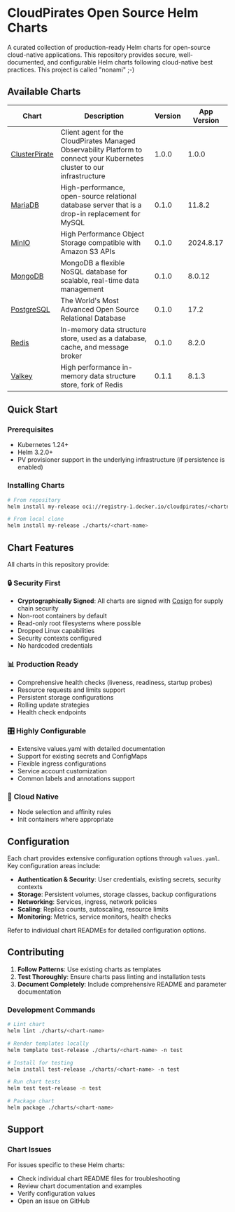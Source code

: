 # CloudPirates Open Source Helm Charts

A curated collection of production-ready Helm charts for open-source cloud-native applications. This repository provides secure, well-documented, and configurable Helm charts following cloud-native best practices. This project is called "nonami" ;-)

## Available Charts

| Chart | Description | Version | App Version |
|-------|-------------|---------|-------------|
| [ClusterPirate](charts/clusterpirate/) | Client agent for the CloudPirates Managed Observability Platform to connect your Kubernetes cluster to our infrastructure | 1.0.0 | 1.0.0 |
| [MariaDB](charts/mariadb/) | High-performance, open-source relational database server that is a drop-in replacement for MySQL | 0.1.0 | 11.8.2 |
| [MinIO](charts/minio/) | High Performance Object Storage compatible with Amazon S3 APIs | 0.1.0 | 2024.8.17 |
| [MongoDB](charts/mongodb/) | MongoDB a flexible NoSQL database for scalable, real-time data management | 0.1.0 | 8.0.12 |
| [PostgreSQL](charts/postgres/) | The World's Most Advanced Open Source Relational Database | 0.1.0 | 17.2 |
| [Redis](charts/redis/) | In-memory data structure store, used as a database, cache, and message broker | 0.1.0 | 8.2.0 |
| [Valkey](charts/valkey/) | High performance in-memory data structure store, fork of Redis | 0.1.1 | 8.1.3 |

## Quick Start

### Prerequisites

- Kubernetes 1.24+
- Helm 3.2.0+
- PV provisioner support in the underlying infrastructure (if persistence is enabled)

### Installing Charts

   ```bash
   # From repository
   helm install my-release oci://registry-1.docker.io/cloudpirates/<chartname>
   
   # From local clone
   helm install my-release ./charts/<chart-name>
   ```

## Chart Features

All charts in this repository provide:

### 🔒 **Security First**
- **Cryptographically Signed**: All charts are signed with [Cosign](COSIGN.md) for supply chain security
- Non-root containers by default
- Read-only root filesystems where possible
- Dropped Linux capabilities
- Security contexts configured
- No hardcoded credentials

### 📊 **Production Ready**
- Comprehensive health checks (liveness, readiness, startup probes)
- Resource requests and limits support
- Persistent storage configurations
- Rolling update strategies
- Health check endpoints

### 🎛️ **Highly Configurable**
- Extensive values.yaml with detailed documentation
- Support for existing secrets and ConfigMaps
- Flexible ingress configurations
- Service account customization
- Common labels and annotations support

### 🚀 **Cloud Native**
- Node selection and affinity rules
- Init containers where appropriate

## Configuration

Each chart provides extensive configuration options through `values.yaml`. Key configuration areas include:

- **Authentication & Security**: User credentials, existing secrets, security contexts
- **Storage**: Persistent volumes, storage classes, backup configurations  
- **Networking**: Services, ingress, network policies
- **Scaling**: Replica counts, autoscaling, resource limits
- **Monitoring**: Metrics, service monitors, health checks

Refer to individual chart READMEs for detailed configuration options.

## Contributing

1. **Follow Patterns**: Use existing charts as templates
2. **Test Thoroughly**: Ensure charts pass linting and installation tests
3. **Document Completely**: Include comprehensive README and parameter documentation

### Development Commands

```bash
# Lint chart
helm lint ./charts/<chart-name>

# Render templates locally
helm template test-release ./charts/<chart-name> -n test

# Install for testing
helm install test-release ./charts/<chart-name> -n test

# Run chart tests
helm test test-release -n test

# Package chart
helm package ./charts/<chart-name>
```

## Support

### Chart Issues
For issues specific to these Helm charts:
- Check individual chart README files for troubleshooting
- Review chart documentation and examples
- Verify configuration values
- Open an issue on GitHub
